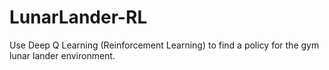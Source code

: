 # LunarLander-RL
Use Deep Q Learning (Reinforcement Learning) to find a policy for the  gym lunar lander environment.
